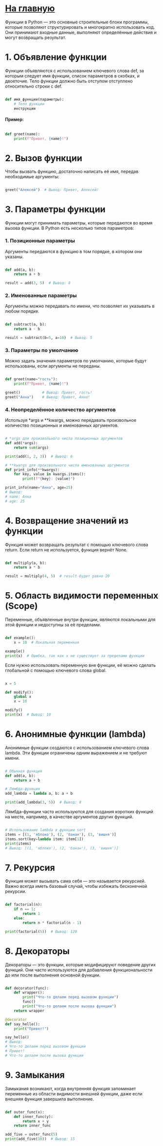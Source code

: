 # [На главную](https://github.com/xXxCLOTIxXx/python_couch)


Функции в Python — это основные строительные блоки программы, которые позволяют структурировать и многократно использовать код. Они принимают входные данные, выполняют определённые действия и могут возвращать результат.
# 1. Объявление функции

Функции объявляются с использованием ключевого слова def, за которым следует имя функции, список параметров в скобках, и двоеточие. Тело функции должно быть отступом отступлено относительно строки с def.

```python

def имя_функции(параметры):
    # Тело функции
    инструкции
```
#### Пример:

```python

def greet(name):
    print(f"Привет, {name}!")
```
# 2. Вызов функции

Чтобы вызвать функцию, достаточно написать её имя, передав необходимые аргументы:

```python

greet("Алексей")  # Вывод: Привет, Алексей!
```
# 3. Параметры функции

Функции могут принимать параметры, которые передаются во время вызова функции. В Python есть несколько типов параметров:
### 1. Позиционные параметры

Аргументы передаются в функцию в том порядке, в котором они указаны.

```python

def add(a, b):
    return a + b

result = add(3, 5)  # Вывод: 8
```
### 2. Именованные параметры

Аргументы можно передавать по имени, что позволяет их указывать в любом порядке.

```python

def subtract(a, b):
    return a - b

result = subtract(b=5, a=10)  # Вывод: 5
```
### 3. Параметры по умолчанию

Можно задать значения параметров по умолчанию, которые будут использованы, если аргументы не переданы.

```python

def greet(name="гость"):
    print(f"Привет, {name}!")

greet()          # Вывод: Привет, гость!
greet("Анна")    # Вывод: Привет, Анна!
```
### 4. Неопределённое количество аргументов

Используя *args и **kwargs, можно передавать произвольное количество позиционных и именованных аргументов.

```python

# *args для произвольного числа позиционных аргументов
def add(*args):
    return sum(args)

print(add(1, 2, 3))  # Вывод: 6

# **kwargs для произвольного числа именованных аргументов
def print_info(**kwargs):
    for key, value in kwargs.items():
        print(f"{key}: {value}")

print_info(name="Анна", age=25)  
# Вывод:
# name: Анна
# age: 25
```
# 4. Возвращение значений из функции

Функция может возвращать результат с помощью ключевого слова return. Если return не используется, функция вернёт None.

```python

def multiply(a, b):
    return a * b

result = multiply(4, 5)  # result будет равно 20
```
# 5. Область видимости переменных (Scope)

Переменные, объявленные внутри функции, являются локальными для этой функции и недоступны за её пределами.

```python

def example():
    x = 10  # Локальная переменная

example()
print(x)  # Ошибка, так как x не существует за пределами функции
```
Если нужно использовать переменную вне функции, её можно сделать глобальной с помощью ключевого слова global.

```python

x = 5

def modify():
    global x
    x = 10

modify()
print(x)  # Вывод: 10
```
# 6. Анонимные функции (lambda)

Анонимные функции создаются с использованием ключевого слова lambda. Эти функции ограничены одним выражением и не требуют имени.

```python

# Обычная функция
def add(a, b):
    return a + b

# Лямбда-функция
add_lambda = lambda a, b: a + b

print(add_lambda(3, 5))  # Вывод: 8
```
Лямбда-функции часто используются для создания коротких функций на месте, например, в качестве аргументов других функций.

```python

# Использование lambda в функции sort
items = [(1, 'яблоко'), (2, 'банан'), (3, 'вишня')]
items.sort(key=lambda item: item[1])
print(items)  
# Вывод: [(1, 'яблоко'), (2, 'банан'), (3, 'вишня')]
```
# 7. Рекурсия

Функция может вызывать сама себя — это называется рекурсией. Важно всегда иметь базовый случай, чтобы избежать бесконечной рекурсии.

```python

def factorial(n):
    if n == 1:
        return 1
    else:
        return n * factorial(n - 1)

print(factorial(5))  # Вывод: 120
```
# 8. Декораторы

Декораторы — это функции, которые модифицируют поведение других функций. Они часто используются для добавления функциональности до или после выполнения основной функции.

```python

def decorator(func):
    def wrapper():
        print("Что-то делаем перед вызовом функции")
        func()
        print("Что-то делаем после вызова функции")
    return wrapper

@decorator
def say_hello():
    print("Привет!")

say_hello()
# Вывод:
# Что-то делаем перед вызовом функции
# Привет!
# Что-то делаем после вызова функции
```
# 9. Замыкания

Замыкания возникают, когда внутренняя функция запоминает переменные из области видимости внешней функции, даже если внешняя функция завершила выполнение.

```python

def outer_func(x):
    def inner_func(y):
        return x + y
    return inner_func

add_five = outer_func(5)
print(add_five(10))  # Вывод: 15
```

